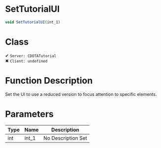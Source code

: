 # SetTutorialUI
```js
void SetTutorialUI(int_1)
```
# Class
✔ `Server: CDOTATutorial`  
✖ `Client: undefined`  

# Function Description
Set the UI to use a reduced version to focus attention to specific elements.
# Parameters
Type|Name|Description
--|--|--
int|int_1|No Description Set
